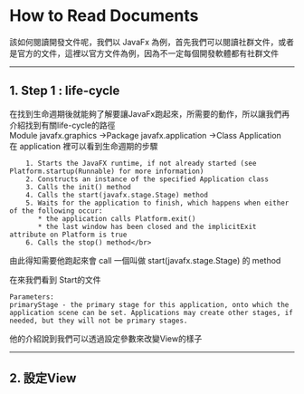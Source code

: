 # How to Read Documents
該如何閱讀開發文件呢，我們以 JavaFx 為例，首先我們可以閱讀社群文件，或者是官方的文件，這裡以官方文件為例，因為不一定每個開發軟體都有社群文件

---

## 1. Step 1 : life-cycle </br>
在找到生命週期後就能夠了解要讓JavaFx跑起來，所需要的動作，所以讓我們再介紹找到有關life-cycle的路徑</br>
Module javafx.graphics ->Package javafx.application ->Class Application</br>
在 application 裡可以看到生命週期的步驟</br>
```
    1. Starts the JavaFX runtime, if not already started (see Platform.startup(Runnable) for more information)
    2. Constructs an instance of the specified Application class
    3. Calls the init() method
    4. Calls the start(javafx.stage.Stage) method
    5. Waits for the application to finish, which happens when either of the following occur:
       * the application calls Platform.exit()
       * the last window has been closed and the implicitExit attribute on Platform is true
    6. Calls the stop() method</br>
```    
由此得知需要他跑起來會 call 一個叫做 start(javafx.stage.Stage) 的 method

在來我們看到 Start的文件</br>
 ```  
Parameters:
primaryStage - the primary stage for this application, onto which the application scene can be set. Applications may create other stages, if needed, but they will not be primary stages.
```
他的介紹說到我們可以透過設定參數來改變View的樣子

---
## 2. 設定View
